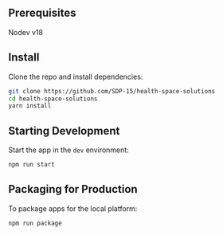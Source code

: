## Prerequisites
Nodev v18

## Install

Clone the repo and install dependencies:

```bash
git clone https://github.com/SDP-15/health-space-solutions
cd health-space-solutions
yarn install
```

## Starting Development

Start the app in the `dev` environment:

```bash
npm run start
```

## Packaging for Production

To package apps for the local platform:

```bash
npm run package
```
